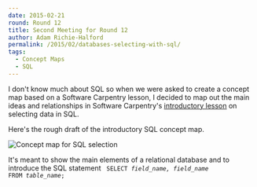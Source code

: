 ```yaml
---
date: 2015-02-21
round: Round 12
title: Second Meeting for Round 12
author: Adam Richie-Halford
permalink: /2015/02/databases-selecting-with-sql/
tags:
  - Concept Maps
  - SQL
---
```

I don't know much about SQL so when we were asked to create a concept
map based on a Software Carpentry lesson, I decided to map out the
main ideas and relationships in Software Carpentry's [introductory
lesson](https://swcarpentry.github.io/sql-novice-survey/01-select.html)
on selecting data in SQL.

Here's the rough draft of the introductory SQL concept map.

![Concept map for SQL selection](https://i.imgur.com/rdD4MlJ.jpg)

It's meant to show the main elements of a relational database and
to introduce the SQL statement
<code>
SELECT <i>field_name, field_name</i> FROM <i>table_name</i>;
</code>

